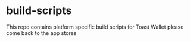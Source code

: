 # build-scripts
This repo contains platform specific build scripts for Toast Wallet
please come back to the app stores
